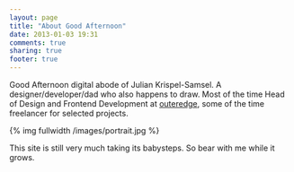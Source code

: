 ```yaml
---
layout: page
title: "About Good Afternoon"
date: 2013-01-03 19:31
comments: true
sharing: true
footer: true
---
```


Good Afternoon digital abode of Julian Krispel-Samsel. A designer/developer/dad who also happens to draw. Most of the time Head of Design and Frontend Development at [outeredge](http://outeredgeuk.com), some of the time freelancer for selected projects.

{% img fullwidth /images/portrait.jpg %}

This site is still very much taking its babysteps. So bear with me while it grows.
